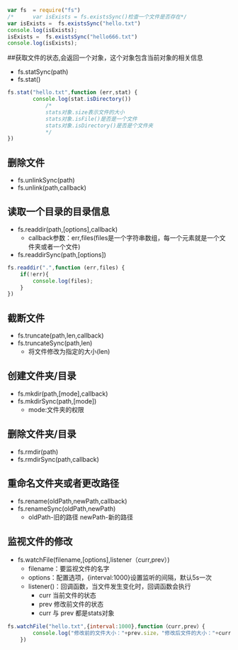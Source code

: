 ```js
var fs  = require("fs")
/*      var isExists = fs.existsSync()检查一个文件是否存在*/
var isExists =  fs.existsSync("hello.txt")
console.log(isExists);
isExists =  fs.existsSync("hello666.txt")
console.log(isExists);
```
##获取文件的状态,会返回一个对象，这个对象包含当前对象的相关信息     
* fs.statSync(path)
* fs.stat()
```js
fs.stat("hello.txt",function (err,stat) {
        console.log(stat.isDirectory())
            /*
            stats对象.size表示文件的大小
            stats对象.isFile()是否是一个文件
            stats对象.isDirectory()是否是个文件夹
            */
})
```
## 删除文件
* fs.unlinkSync(path)
* fs.unlink(path,callback)
## 读取一个目录的目录信息
* fs.readdir(path,[options],callback)
    * callback参数：err,files(files是一个字符串数组，每一个元素就是一个文件夹或者一个文件)
* fs.readdirSync(path,[options])
```js
fs.readdir(".",function (err,files) {
    if(!err){
        console.log(files);
    }
})
```
## 截断文件
* fs.truncate(path,len,callback)
* fs.truncateSync(path,len)
    * 将文件修改为指定的大小(len)
## 创建文件夹/目录
* fs.mkdir(path,[mode],callback)
* fs.mkdirSync(path,[mode])
    *  mode:文件夹的权限
## 删除文件夹/目录
* fs.rmdir(path)
* fs.rmdirSync(path,callback)
## 重命名文件夹或者更改路径
* fs.rename(oldPath,newPath,callback)
* fs.renameSync(oldPath,newPath)
    * oldPath-旧的路径   newPath-新的路径
## 监视文件的修改
* fs.watchFile(filename,[options],listener（curr,prev）)
    * filename：要监视文件的名字
    * options：配置选项，{interval:1000}设置监听的间隔，默认5s一次
    * listener()：回调函数，当文件发生变化时，回调函数会执行
        * curr    当前文件的状态
        * prev    修改前文件的状态
        * curr 与 prev 都是stats对象
```js
fs.watchFile("hello.txt",{interval:1000},function（curr,prev）{
        console.log("修改前的文件大小："+prev.size，"修改后文件的大小："+curr.size)
    })
```